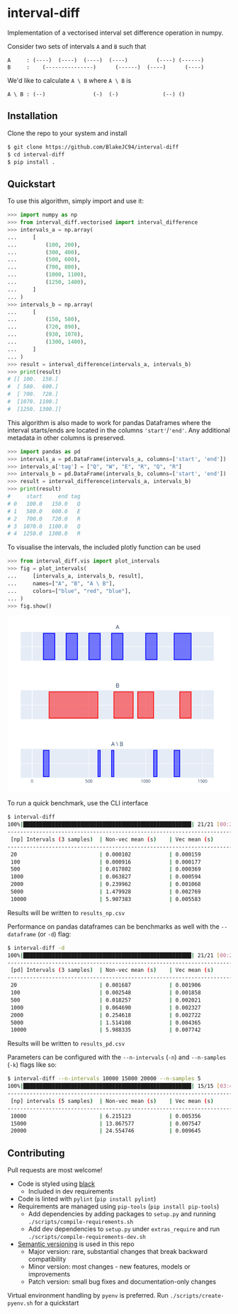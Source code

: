 # interval-diff
Implementation of a vectorised interval set difference operation in numpy.

Consider two sets of intervals `A` and `B` such that
```
A     : (----)  (----)  (----)  (----)         (----) (------)
B     :    (---------------)      (------)  (----)      (----)
```

We'd like to calculate `A \ B` where `A \ B` is
```
A \ B : (--)               (-)  (-)              (--) ()
```

## Installation
Clone the repo to your system and install

```bash
$ git clone https://github.com/BlakeJC94/interval-diff
$ cd interval-diff
$ pip install .
```

## Quickstart
To use this algorithm, simply import and use it:
```python
>>> import numpy as np
>>> from interval_diff.vectorised import interval_difference
>>> intervals_a = np.array(
...     [
...         (100, 200),
...         (300, 400),
...         (500, 600),
...         (700, 800),
...         (1000, 1100),
...         (1250, 1400),
...     ]
... )
>>> intervals_b = np.array(
...     [
...         (150, 580),
...         (720, 890),
...         (930, 1070),
...         (1300, 1400),
...     ]
... )
>>> result = interval_difference(intervals_a, intervals_b)
>>> print(result)
# [[ 100.  150.]
#  [ 580.  600.]
#  [ 700.  720.]
#  [1070. 1100.]
#  [1250. 1300.]]
```

This algorithm is also made to work for pandas Dataframes where the interval starts/ends are
located in the columns `'start'`/`'end'`. Any additional metadata in other columns is preserved.
```python
>>> import pandas as pd
>>> intervals_a = pd.DataFrame(intervals_a, columns=['start', 'end'])
>>> intervals_a['tag'] = ["Q", "W", "E", "R", "Q", "R"]
>>> intervals_b = pd.DataFrame(intervals_b, columns=['start', 'end'])
>>> result = interval_difference(intervals_a, intervals_b)
>>> print(result)
#     start     end tag
# 0   100.0   150.0   Q
# 1   580.0   600.0   E
# 2   700.0   720.0   R
# 3  1070.0  1100.0   Q
# 4  1250.0  1300.0   R
```

To visualise the intervals, the included plotly function can be used
```python
>>> from interval_diff.vis import plot_intervals
>>> fig = plot_intervals(
...     [intervals_a, intervals_b, result],
...     names=["A", "B", "A \ B"],
...     colors=["blue", "red", "blue"],
... )
>>> fig.show()
```

![Intervals figure](./img.png)

To run a quick benchmark, use the CLI interface
```bash
$ interval-diff
100%|█████████████████████████████████████████████████████| 21/21 [00:23]
-------------------------------------------------------------------------
 [np] Intervals (3 samples)  | Non-vec mean (s)    | Vec mean (s)
-------------------------------------------------------------------------
 20                          | 0.000102            | 0.000159
 100                         | 0.000916            | 0.000177
 500                         | 0.017802            | 0.000369
 1000                        | 0.063827            | 0.000594
 2000                        | 0.239962            | 0.001068
 5000                        | 1.479928            | 0.002769
 10000                       | 5.907383            | 0.005583
```
Results will be written to `results_np.csv`

Performance on pandas dataframes can be benchmarks as well with the `--dataframe` (or `-d`) flag:
```bash
$ interval-diff -d
100%|█████████████████████████████████████████████████████| 21/21 [00:23]
-------------------------------------------------------------------------
 [pd] Intervals (3 samples)  | Non-vec mean (s)    | Vec mean (s)
-------------------------------------------------------------------------
 20                          | 0.001687            | 0.001906
 100                         | 0.002548            | 0.001858
 500                         | 0.018257            | 0.002021
 1000                        | 0.064690            | 0.002327
 2000                        | 0.254618            | 0.002722
 5000                        | 1.514108            | 0.004365
 10000                       | 5.988335            | 0.007742
```
Results will be written to `results_pd.csv`

Parameters can be configured with the `--n-intervals` (`-n`) and `--n-samples` (`-k`) flags like
so:
```bash
$ interval-diff --n-intervals 10000 15000 20000 --n-samples 5
100%|█████████████████████████████████████████████████████| 15/15 [03:43]
-------------------------------------------------------------------------
 [np] intervals (5 samples)  | Non-vec mean (s)    | Vec mean (s)
-------------------------------------------------------------------------
 10000                       | 6.215123            | 0.005356
 15000                       | 13.867577           | 0.007547
 20000                       | 24.554746           | 0.009645
```

## Contributing
Pull requests are most welcome!

* Code is styled using [black](https://github.com/psf/black)
    * Included in dev requirements
* Code is linted with `pylint` (`pip install pylint`)
* Requirements are managed using `pip-tools` (`pip install pip-tools`)
    * Add dependencies by adding packages to `setup.py` and running
      `./scripts/compile-requirements.sh`
    * Add dev dependencies to `setup.py` under `extras_require` and run
      `./scripts/compile-requirements-dev.sh`
* [Semantic versioning](https://semver.org) is used in this repo
    * Major version: rare, substantial changes that break backward compatibility
    * Minor version: most changes - new features, models or improvements
    * Patch version: small bug fixes and documentation-only changes

Virtual environment handling by `pyenv` is preferred. Run `./scripts/create-pyenv.sh` for a quickstart
